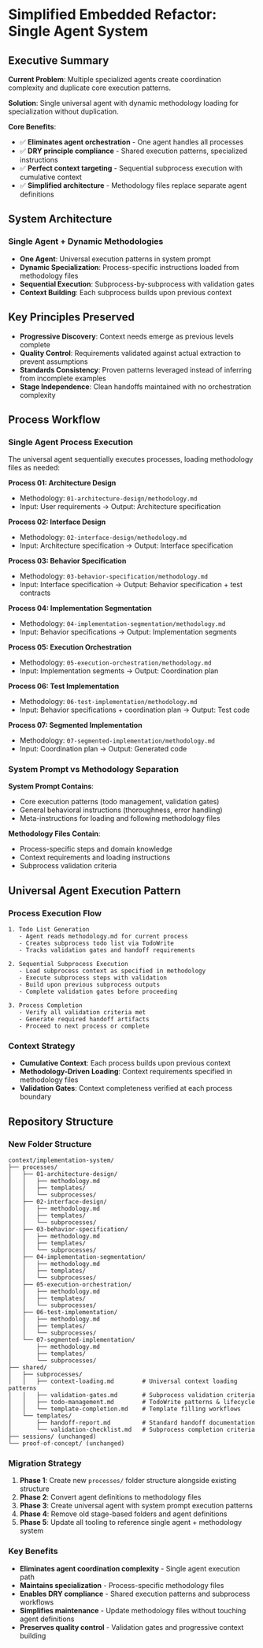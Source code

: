 # Simplified Embedded Refactor: Single Agent System

## Executive Summary

**Current Problem**: Multiple specialized agents create coordination complexity and duplicate core execution patterns.

**Solution**: Single universal agent with dynamic methodology loading for specialization without duplication.

**Core Benefits**:
- ✅ **Eliminates agent orchestration** - One agent handles all processes
- ✅ **DRY principle compliance** - Shared execution patterns, specialized instructions
- ✅ **Perfect context targeting** - Sequential subprocess execution with cumulative context
- ✅ **Simplified architecture** - Methodology files replace separate agent definitions

## System Architecture

### Single Agent + Dynamic Methodologies
- **One Agent**: Universal execution patterns in system prompt
- **Dynamic Specialization**: Process-specific instructions loaded from methodology files
- **Sequential Execution**: Subprocess-by-subprocess with validation gates
- **Context Building**: Each subprocess builds upon previous context

## Key Principles Preserved

- **Progressive Discovery**: Context needs emerge as previous levels complete
- **Quality Control**: Requirements validated against actual extraction to prevent assumptions
- **Standards Consistency**: Proven patterns leveraged instead of inferring from incomplete examples
- **Stage Independence**: Clean handoffs maintained with no orchestration complexity

## Process Workflow

### Single Agent Process Execution

The universal agent sequentially executes processes, loading methodology files as needed:

**Process 01: Architecture Design**  
- Methodology: `01-architecture-design/methodology.md`
- Input: User requirements → Output: Architecture specification

**Process 02: Interface Design**
- Methodology: `02-interface-design/methodology.md`
- Input: Architecture specification → Output: Interface specification

**Process 03: Behavior Specification**
- Methodology: `03-behavior-specification/methodology.md`
- Input: Interface specification → Output: Behavior specification + test contracts

**Process 04: Implementation Segmentation**
- Methodology: `04-implementation-segmentation/methodology.md`
- Input: Behavior specifications → Output: Implementation segments

**Process 05: Execution Orchestration**
- Methodology: `05-execution-orchestration/methodology.md`
- Input: Implementation segments → Output: Coordination plan

**Process 06: Test Implementation**
- Methodology: `06-test-implementation/methodology.md`
- Input: Behavior specifications + coordination plan → Output: Test code

**Process 07: Segmented Implementation**
- Methodology: `07-segmented-implementation/methodology.md`
- Input: Coordination plan → Output: Generated code

### System Prompt vs Methodology Separation

**System Prompt Contains**:
- Core execution patterns (todo management, validation gates)
- General behavioral instructions (thoroughness, error handling)
- Meta-instructions for loading and following methodology files

**Methodology Files Contain**:
- Process-specific steps and domain knowledge
- Context requirements and loading instructions
- Subprocess validation criteria

## Universal Agent Execution Pattern

### Process Execution Flow

```
1. Todo List Generation
   - Agent reads methodology.md for current process
   - Creates subprocess todo list via TodoWrite
   - Tracks validation gates and handoff requirements

2. Sequential Subprocess Execution
   - Load subprocess context as specified in methodology
   - Execute subprocess steps with validation
   - Build upon previous subprocess outputs
   - Complete validation gates before proceeding

3. Process Completion
   - Verify all validation criteria met
   - Generate required handoff artifacts
   - Proceed to next process or complete
```

### Context Strategy

- **Cumulative Context**: Each process builds upon previous context
- **Methodology-Driven Loading**: Context requirements specified in methodology files
- **Validation Gates**: Context completeness verified at each process boundary

## Repository Structure

### New Folder Structure
```
context/implementation-system/
├── processes/
│   ├── 01-architecture-design/
│   │   ├── methodology.md
│   │   ├── templates/
│   │   └── subprocesses/
│   ├── 02-interface-design/
│   │   ├── methodology.md  
│   │   ├── templates/
│   │   └── subprocesses/
│   ├── 03-behavior-specification/
│   │   ├── methodology.md
│   │   ├── templates/
│   │   └── subprocesses/
│   ├── 04-implementation-segmentation/
│   │   ├── methodology.md
│   │   ├── templates/
│   │   └── subprocesses/
│   ├── 05-execution-orchestration/
│   │   ├── methodology.md
│   │   ├── templates/
│   │   └── subprocesses/
│   ├── 06-test-implementation/
│   │   ├── methodology.md
│   │   ├── templates/
│   │   └── subprocesses/
│   └── 07-segmented-implementation/
│       ├── methodology.md
│       ├── templates/
│       └── subprocesses/
├── shared/
│   ├── subprocesses/
│   │   ├── context-loading.md        # Universal context loading patterns
│   │   ├── validation-gates.md       # Subprocess validation criteria  
│   │   ├── todo-management.md        # TodoWrite patterns & lifecycle
│   │   └── template-completion.md    # Template filling workflows
│   └── templates/
│       ├── handoff-report.md         # Standard handoff documentation
│       └── validation-checklist.md   # Subprocess completion criteria
├── sessions/ (unchanged)
└── proof-of-concept/ (unchanged)
```

### Migration Strategy

1. **Phase 1**: Create new `processes/` folder structure alongside existing structure
2. **Phase 2**: Convert agent definitions to methodology files 
3. **Phase 3**: Create universal agent with system prompt execution patterns
4. **Phase 4**: Remove old stage-based folders and agent definitions
5. **Phase 5**: Update all tooling to reference single agent + methodology system

### Key Benefits

- **Eliminates agent coordination complexity** - Single agent execution path
- **Maintains specialization** - Process-specific methodology files  
- **Enables DRY compliance** - Shared execution patterns and subprocess workflows
- **Simplifies maintenance** - Update methodology files without touching agent definitions
- **Preserves quality control** - Validation gates and progressive context building